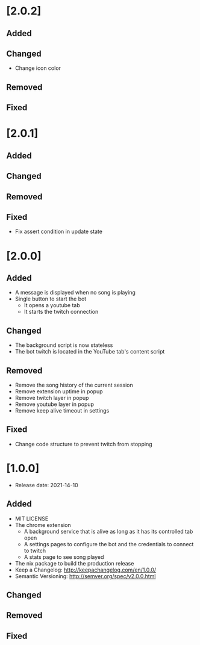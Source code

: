 [2.0.2]
============

Added
-----

Changed
-------

- Change icon color

Removed
-------

Fixed
-----

[2.0.1]
=======

Added
-----

Changed
-------

Removed
-------

Fixed
-----

- Fix assert condition in update state

[2.0.0]
=======

Added
-----

- A message is displayed when no song is playing
- Single button to start the bot
  - It opens a youtube tab
  - It starts the twitch connection

Changed
-------

- The background script is now stateless
- The bot twitch is located in the YouTube tab's content script

Removed
-------

- Remove the song history of the current session
- Remove extension uptime in popup
- Remove twitch layer in popup
- Remove youtube layer in popup
- Remove keep alive timeout in settings

Fixed
-----

- Change code structure to prevent twitch from stopping

[1.0.0]
=======

- Release date: 2021-14-10

Added
-----

- MIT LICENSE
- The chrome extension
  - A background service that is alive as long as it has its controlled tab open
  - A settings pages to configure the bot and the credentials to connect to twitch
  - A stats page to see song played
- The nix package to build the production release
- Keep a Changelog: http://keepachangelog.com/en/1.0.0/
- Semantic Versioning: http://semver.org/spec/v2.0.0.html

Changed
-------

Removed
-------

Fixed
-----